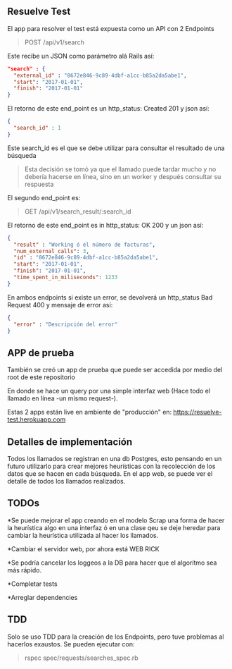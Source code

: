 ## Resuelve Test

El app para resolver el test está expuesta como un API con 2 Endpoints
> POST /api/v1/search

Este recibe un JSON como parámetro alá Rails así:
```json
"search" : {
  "external_id" : "8672e846-9c89-4dbf-a1cc-b85a2da5abe1",
  "start": "2017-01-01",
  "finish": "2017-01-01" 
}
```
El retorno de este end_point es un http_status: Created 201 y json así:
```json
{
  "search_id" : 1
}
```
Este search_id es el que se debe utilizar para consultar el resultado de una búsqueda
> Esta decisión se tomó ya que el llamado puede tardar mucho y no debería hacerse en línea, sino en un worker y después consultar su respuesta

El segundo end_point es: 
> GET /api/v1/search_result/:search_id

El retorno de este end_point es in http_status: OK 200 y un json así:
```json
{
  "result" : "Working ó el número de facturas",
  "num_external_calls": 3,
  "id" : "8672e846-9c89-4dbf-a1cc-b85a2da5abe1",
  "start": "2017-01-01",
  "finish": "2017-01-01",
  "time_spent_in_miliseconds": 1233
}
```
En ambos endpoints si existe un error, se devolverá un http_status Bad Request 400 y mensaje de error así:

```json
{
  "error" : "Descripción del error"
}
```

## APP de prueba
También se creó un app de prueba que puede ser accedida por medio del root de este repositorio

En donde se hace un query por una simple interfaz web (Hace todo el llamado en línea -un mismo request-). 

Estas 2 apps están live en ambiente de "producción" en: https://resuelve-test.herokuapp.com

## Detalles de implementación

Todos los llamados se registran en una db Postgres, esto pensando en un futuro utilizarlo para crear mejores heurísticas con la recolección de los datos que se hacen en cada búsqueda. En el app web, se puede ver el detalle de todos los llamados realizados.

## TODOs
*Se puede mejorar el app creando en el modelo Scrap una forma de hacer la heurística algo en una interfaz ó en una clase qeu se deje heredar para cambiar la heurística utilizada al hacer los llamados.

*Cambiar el servidor web, por ahora está WEB RICK

*Se podría cancelar los loggeos a la DB para hacer que el algorítmo sea más rápido.

*Completar tests

*Arreglar dependencies

## TDD

Solo se uso TDD para la creación de los Endpoints, pero tuve problemas al hacerlos exaustos. Se pueden ejecutar con:
> rspec spec/requests/searches_spec.rb
